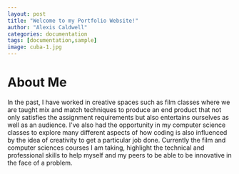 ```yaml
---
layout: post
title: "Welcome to my Portfolio Website!"
author: "Alexis Caldwell"
categories: documentation
tags: [documentation,sample]
image: cuba-1.jpg
---
```


# About Me

In the past, I have worked in creative spaces such as film classes where we are taught mix and match techniques to produce an end product that not only satisfies the assignment requirements but also entertains ourselves as well as an audience. I've also had the opportunity in my computer science classes to explore many different aspects of how coding is also influenced by the idea of creativity to get a particular job done. Currently the film and computer sciences courses I am taking, highlight the technical and professional skills to help myself and my peers to be able to be innovative in the face of a problem.

